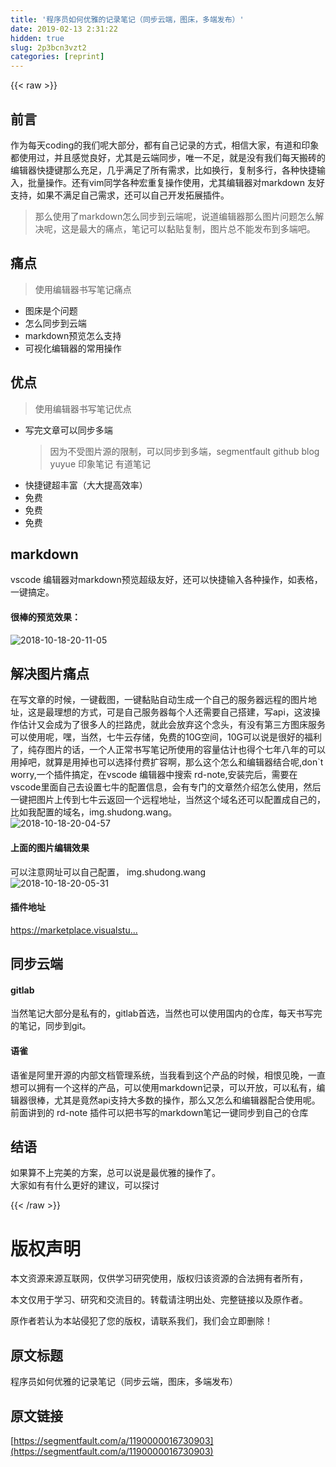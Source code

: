 ```yaml
---
title: '程序员如何优雅的记录笔记（同步云端，图床，多端发布）' 
date: 2019-02-13 2:31:22
hidden: true
slug: 2p3bcn3vzt2
categories: [reprint]
---
```


{{< raw >}}

                    
<h2 id="articleHeader0">前言</h2>
<p>作为每天coding的我们呢大部分，都有自己记录的方式，相信大家，有道和印象都使用过，并且感觉良好，尤其是云端同步，唯一不足，就是没有我们每天搬砖的编辑器快捷键那么充足，几乎满足了所有需求，比如换行，复制多行，各种快捷输入，批量操作。还有vim同学各种宏重复操作使用，尤其编辑器对markdown 友好支持，如果不满足自己需求，还可以自己开发拓展插件。</p>
<blockquote>那么使用了markdown怎么同步到云端呢，说道编辑器那么图片问题怎么解决呢，这是最大的痛点，笔记可以黏贴复制，图片总不能发布到多端吧。</blockquote>
<h2 id="articleHeader1">痛点</h2>
<blockquote>使用编辑器书写笔记痛点</blockquote>
<ul>
<li>图床是个问题</li>
<li>怎么同步到云端</li>
<li>markdown预览怎么支持</li>
<li>可视化编辑器的常用操作</li>
</ul>
<h2 id="articleHeader2">优点</h2>
<blockquote>使用编辑器书写笔记优点</blockquote>
<ul>
<li>
<p>写完文章可以同步多端</p>
<blockquote>因为不受图片源的限制，可以同步到多端，segmentfault github blog yuyue 印象笔记 有道笔记</blockquote>
</li>
<li>快捷键超丰富（大大提高效率）</li>
<li>免费</li>
<li>免费</li>
<li>免费</li>
</ul>
<h2 id="articleHeader3">markdown</h2>
<p>vscode 编辑器对markdown预览超级友好，还可以快捷输入各种操作，如表格，一键搞定。</p>
<h4>很棒的预览效果：</h4>
<p><span class="img-wrap"><img data-src="/img/remote/1460000016730906?w=2016&amp;h=850" src="https://static.alili.tech/img/remote/1460000016730906?w=2016&amp;h=850" alt="2018-10-18-20-11-05" title="2018-10-18-20-11-05" style="cursor: pointer;"></span></p>
<h2 id="articleHeader4">解决图片痛点</h2>
<p>在写文章的时候，一键截图，一键黏贴自动生成一个自己的服务器远程的图片地址，这是最理想的方式，可是自己服务器每个人还需要自己搭建，写api，这波操作估计又会成为了很多人的拦路虎，就此会放弃这个念头，有没有第三方图床服务可以使用呢，嘿，当然，七牛云存储，免费的10G空间，10G可以说是很好的福利了，纯存图片的话，一个人正常书写笔记所使用的容量估计也得个七年八年的可以用掉吧，就算是用掉也可以选择付费扩容啊，那么这个怎么和编辑器结合呢,don`t worry,一个插件搞定，在vscode 编辑器中搜索 rd-note,安装完后，需要在vscode里面自己去设置七牛的配置信息，会有专门的文章然介绍怎么使用，然后一键把图片上传到七牛云返回一个远程地址，当然这个域名还可以配置成自己的，比如我配置的域名，img.shudong.wang。<br><span class="img-wrap"><img data-src="/img/remote/1460000016730907?w=1171&amp;h=279" src="https://static.alili.tech/img/remote/1460000016730907?w=1171&amp;h=279" alt="2018-10-18-20-04-57" title="2018-10-18-20-04-57" style="cursor: pointer; display: inline;"></span></p>
<h4>上面的图片编辑效果</h4>
<p>可以注意网址可以自己配置， img.shudong.wang<br><span class="img-wrap"><img data-src="/img/remote/1460000016730908?w=986&amp;h=106" src="https://static.alili.tech/img/remote/1460000016730908?w=986&amp;h=106" alt="2018-10-18-20-05-31" title="2018-10-18-20-05-31" style="cursor: pointer; display: inline;"></span></p>
<h4>插件地址</h4>
<p><a href="https://marketplace.visualstudio.com/items?itemName=starkwang.rd-note" rel="nofollow noreferrer" target="_blank">https://marketplace.visualstu...</a></p>
<h2 id="articleHeader5">同步云端</h2>
<h4>gitlab</h4>
<p>当然笔记大部分是私有的，gitlab首选，当然也可以使用国内的仓库，每天书写完的笔记，同步到git。</p>
<h4>语雀</h4>
<p>语雀是阿里开源的内部文档管理系统，当我看到这个产品的时候，相恨见晚，一直想可以拥有一个这样的产品，可以使用markdown记录，可以开放，可以私有，编辑器很棒，尤其是竟然api支持大多数的操作，那么又怎么和编辑器配合使用呢。前面讲到的 rd-note 插件可以把书写的markdown笔记一键同步到自己的仓库</p>
<h2 id="articleHeader6">结语</h2>
<p>如果算不上完美的方案，总可以说是最优雅的操作了。<br>大家如有有什么更好的建议，可以探讨</p>

                
{{< /raw >}}

# 版权声明
本文资源来源互联网，仅供学习研究使用，版权归该资源的合法拥有者所有，

本文仅用于学习、研究和交流目的。转载请注明出处、完整链接以及原作者。

原作者若认为本站侵犯了您的版权，请联系我们，我们会立即删除！

## 原文标题
程序员如何优雅的记录笔记（同步云端，图床，多端发布）

## 原文链接
[https://segmentfault.com/a/1190000016730903](https://segmentfault.com/a/1190000016730903)

